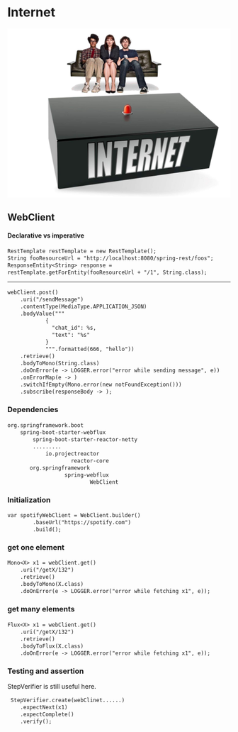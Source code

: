 # Internet
![Internet](internet.jpeg)

## WebClient

#### Declarative vs imperative
    RestTemplate restTemplate = new RestTemplate();
    String fooResourceUrl = "http://localhost:8080/spring-rest/foos";
    ResponseEntity<String> response = restTemplate.getForEntity(fooResourceUrl + "/1", String.class);
-------------------------
    webClient.post()
        .uri("/sendMessage")
        .contentType(MediaType.APPLICATION_JSON)
        .bodyValue("""
                {
                  "chat_id": %s,
                  "text": "%s"
                }
                """.formatted(666, "hello"))
        .retrieve()
        .bodyToMono(String.class)
        .doOnError(e -> LOGGER.error("error while sending message", e))
        .onErrorMap(e -> )
        .switchIfEmpty(Mono.error(new notFoundException()))
        .subscribe(responseBody -> );

### Dependencies
    org.springframework.boot
        spring-boot-starter-webflux 
            spring-boot-starter-reactor-netty
            .........
                io.projectreactor
                        reactor-core
           org.springframework
                      spring-webflux 
                              WebClient

### Initialization
    var spotifyWebClient = WebClient.builder()
            .baseUrl("https://spotify.com")
            .build();

### get one element
    Mono<X> x1 = webClient.get()
        .uri("/getX/132")
        .retrieve()
        .bodyToMono(X.class)
        .doOnError(e -> LOGGER.error("error while fetching x1", e));

### get many elements
    Flux<X> x1 = webClient.get()
        .uri("/getX/132")
        .retrieve()
        .bodyToFlux(X.class)
        .doOnError(e -> LOGGER.error("error while fetching x1", e));

### Testing and assertion
StepVerifier is still useful here.

     StepVerifier.create(webClinet......)
        .expectNext(x1)
        .expectComplete()
        .verify();

[//]: # (webflux)
[//]: # (webTestClient)
[//]: # (pure functions and side effects)

